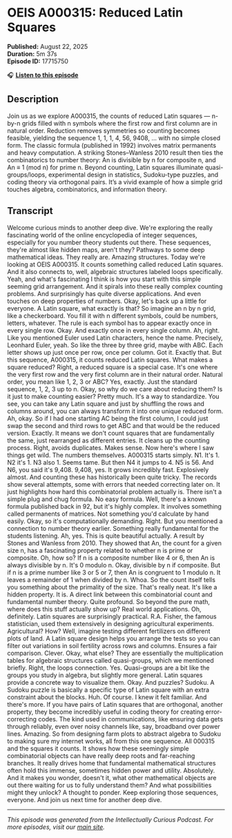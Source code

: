 # OEIS A000315: Reduced Latin Squares

**Published:** August 22, 2025  
**Duration:** 5m 37s  
**Episode ID:** 17715750

🎧 **[Listen to this episode](https://intellectuallycurious.buzzsprout.com/2529712/episodes/17715750-oeis-a000315-reduced-latin-squares)**

## Description

Join us as we explore A000315, the counts of reduced Latin squares — n-by-n grids filled with n symbols where the first row and first column are in natural order. Reduction removes symmetries so counting becomes feasible, yielding the sequence 1, 1, 1, 4, 56, 9408, ... with no simple closed form. The classic formula (published in 1992) involves matrix permanents and heavy computation. A striking Stones–Wanless 2010 result then ties the combinatorics to number theory: An is divisible by n for composite n, and An ≡ 1 (mod n) for prime n. Beyond counting, Latin squares illuminate quasi-groups/loops, experimental design in statistics, Sudoku-type puzzles, and coding theory via orthogonal pairs. It’s a vivid example of how a simple grid touches algebra, combinatorics, and information theory.

## Transcript

Welcome curious minds to another deep dive. We're exploring the really fascinating world of the online encyclopedia of integer sequences, especially for you number theory students out there. These sequences, they're almost like hidden maps, aren't they? Pathways to some deep mathematical ideas. They really are. Amazing structures. Today we're looking at OEIS A000315. It counts something called reduced Latin squares. And it also connects to, well, algebraic structures labeled loops specifically. Yeah, and what's fascinating I think is how you start with this simple seeming grid arrangement. And it spirals into these really complex counting problems. And surprisingly has quite diverse applications. And even touches on deep properties of numbers. Okay, let's back up a little for everyone. A Latin square, what exactly is that? So imagine an n by n grid, like a checkerboard. You fill it with n different symbols, could be numbers, letters, whatever. The rule is each symbol has to appear exactly once in every single row. Okay. And exactly once in every single column. Ah, right. Like you mentioned Euler used Latin characters, hence the name. Precisely, Leonhard Euler, yeah. So like the three by three grid, maybe with ABC. Each letter shows up just once per row, once per column. Got it. Exactly that. But this sequence, A000315, it counts reduced Latin squares. What makes a square reduced? Right, a reduced square is a special case. It's one where the very first row and the very first column are in their natural order. Natural order, you mean like 1, 2, 3 or ABC? Yes, exactly. Just the standard sequence, 1, 2, 3 up to n. Okay, so why do we care about reducing them? Is it just to make counting easier? Pretty much. It's a way to standardize. You see, you can take any Latin square and just by shuffling the rows and columns around, you can always transform it into one unique reduced form. Ah, okay. So if I had one starting AC being the first column, I could just swap the second and third rows to get ABC and that would be the reduced version. Exactly. It means we don't count squares that are fundamentally the same, just rearranged as different entries. It cleans up the counting process. Right, avoids duplicates. Makes sense. Now here's where I saw things get wild. The numbers themselves. A000315 starts simply. N1. It's 1. N2 it's 1. N3 also 1. Seems tame. But then N4 it jumps to 4. N5 is 56. And N6, you said it's 9,408. 9,408, yes. It grows incredibly fast. Explosively almost. And counting these has historically been quite tricky. The records show several attempts, some with errors that needed correcting later on. It just highlights how hard this combinatorial problem actually is. There isn't a simple plug and chug formula. No easy formula. Well, there's a known formula published back in 92, but it's highly complex. It involves something called permanents of matrices. Not something you'd calculate by hand easily. Okay, so it's computationally demanding. Right. But you mentioned a connection to number theory earlier. Something really fundamental for the students listening. Ah, yes. This is quite beautiful actually. A result by Stones and Wanless from 2010. They showed that An, the count for a given size n, has a fascinating property related to whether n is prime or composite. Oh, how so? If n is a composite number like 4 or 6, then An is always divisible by n. It's 0 modulo n. Okay, divisible by n if composite. But if n is a prime number like 3 or 5 or 7, then An is congruent to 1 modulo n. It leaves a remainder of 1 when divided by n. Whoa. So the count itself tells you something about the primality of the size. That's really neat. It's like a hidden property. It is. A direct link between this combinatorial count and fundamental number theory. Quite profound. So beyond the pure math, where does this stuff actually show up? Real world applications. Oh, definitely. Latin squares are surprisingly practical. R.A. Fisher, the famous statistician, used them extensively in designing agricultural experiments. Agricultural? How? Well, imagine testing different fertilizers on different plots of land. A Latin square design helps you arrange the tests so you can filter out variations in soil fertility across rows and columns. Ensures a fair comparison. Clever. Okay, what else? They are essentially the multiplication tables for algebraic structures called quasi-groups, which we mentioned briefly. Right, the loops connection. Yes. Quasi-groups are a bit like the groups you study in algebra, but slightly more general. Latin squares provide a concrete way to visualize them. Okay. And puzzles? Sudoku. A Sudoku puzzle is basically a specific type of Latin square with an extra constraint about the blocks. Huh. Of course. I knew it felt familiar. And there's more. If you have pairs of Latin squares that are orthogonal, another property, they become incredibly useful in coding theory for creating error-correcting codes. The kind used in communications, like ensuring data gets through reliably, even over noisy channels like, say, broadband over power lines. Amazing. So from designing farm plots to abstract algebra to Sudoku to making sure my internet works, all from this one sequence. All 000315 and the squares it counts. It shows how these seemingly simple combinatorial objects can have really deep roots and far-reaching branches. It really drives home that fundamental mathematical structures often hold this immense, sometimes hidden power and utility. Absolutely. And it makes you wonder, doesn't it, what other mathematical objects are out there waiting for us to fully understand them? And what possibilities might they unlock? A thought to ponder. Keep exploring those sequences, everyone. And join us next time for another deep dive.

---
*This episode was generated from the Intellectually Curious Podcast. For more episodes, visit our [main site](https://intellectuallycurious.buzzsprout.com).*
